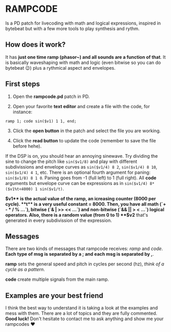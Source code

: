 # RAMPCODE

Is a PD patch for livecoding with math and logical expressions, inspired in bytebeat but with a few more tools to play synthesis and rythm.

## How does it work?
It has **just one time ramp (phasor~) and all sounds are a function of that**. It is basically waveshaping with math and logic (even bitwise so you can do bytebeat :wink:) plus a rythmical aspect and envelopes. 

## First steps
1. Open the **rampcode.pd** patch in PD.

2. Open your favorite **text editor** and create a file with the code, for instance:

`ramp 1; code sin($v1) 1 1, end;`

3. Click the **open button** in the patch and select the file you are working.

4. Click the **read button** to update the code (remember to save the file before hehe).

If the DSP is on, you should hear an annoying sinewave. Try dividing the sine to change the pitch like `sin($v1/8)` and play with different subdivissions and envelope curves as `sin($v1/4) 8 2`, `sin($v1/4) 8 10`, `sin($v1/4) 4 1`, etc. There is an optional fourth argument for paning: `sin($v1/8) 8 1 0`. Paning goes from -1 (full left) to 1 (full right). All **code** arguments but envelope curve can be expressions as in `sin($v1/4) 8*($v1%t<4000) 1 sin($v1/t)`.

**$v1** is the actual value of the ramp, an icreasing counter (8000 per cycle). **t** is a very useful constant = 8000. Then, you have all math (`+ - * / % ...`), bitwise (`& | >> << ...`) and non-bitwise (`&& || > < ...`) logical operators. Also, there is a random value (from 0 to 1) **$v2** that's generated in every subdivission of the expression.

## Messages
There are two kinds of messages that rampcode receives: *ramp* and *code*. **Each type of msg is separated by a ; and each msg is separated by ,**.

**ramp** sets the general speed and pitch in cycles per second (hz), *think of a cycle as a pattern*.

**code** create multiple signals from the main ramp.

## Examples are your best friend
I think the best way to understand it is taking a look at the examples and mess with them. There are a lot of topics and they are fully commented. **Good luck!** Don't hesitate to contact me to ask anything and show me your rampcodes :heart:




